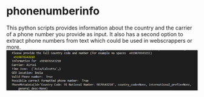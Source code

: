 # phonenumberinfo
This python scripts provides information about the country and the carrier of a phone number you provide as input. It also has a second option to extract phone numbers from text which could be used in webscrappers or more.
![alt text](screenshot.png "Screenshot")
